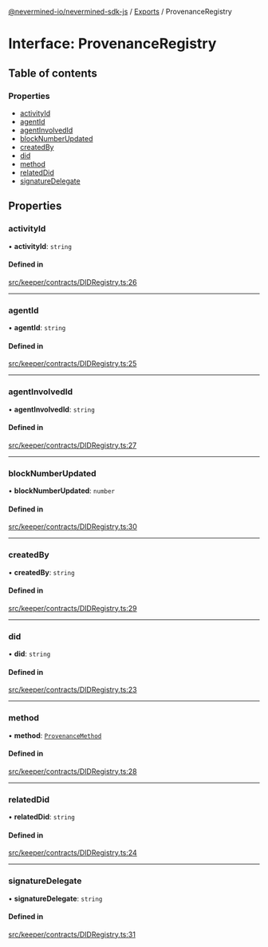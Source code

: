 [@nevermined-io/nevermined-sdk-js](../README.md) / [Exports](../modules.md) / ProvenanceRegistry

# Interface: ProvenanceRegistry

## Table of contents

### Properties

- [activityId](ProvenanceRegistry.md#activityid)
- [agentId](ProvenanceRegistry.md#agentid)
- [agentInvolvedId](ProvenanceRegistry.md#agentinvolvedid)
- [blockNumberUpdated](ProvenanceRegistry.md#blocknumberupdated)
- [createdBy](ProvenanceRegistry.md#createdby)
- [did](ProvenanceRegistry.md#did)
- [method](ProvenanceRegistry.md#method)
- [relatedDid](ProvenanceRegistry.md#relateddid)
- [signatureDelegate](ProvenanceRegistry.md#signaturedelegate)

## Properties

### activityId

• **activityId**: `string`

#### Defined in

[src/keeper/contracts/DIDRegistry.ts:26](https://github.com/nevermined-io/sdk-js/blob/310c98f/src/keeper/contracts/DIDRegistry.ts#L26)

___

### agentId

• **agentId**: `string`

#### Defined in

[src/keeper/contracts/DIDRegistry.ts:25](https://github.com/nevermined-io/sdk-js/blob/310c98f/src/keeper/contracts/DIDRegistry.ts#L25)

___

### agentInvolvedId

• **agentInvolvedId**: `string`

#### Defined in

[src/keeper/contracts/DIDRegistry.ts:27](https://github.com/nevermined-io/sdk-js/blob/310c98f/src/keeper/contracts/DIDRegistry.ts#L27)

___

### blockNumberUpdated

• **blockNumberUpdated**: `number`

#### Defined in

[src/keeper/contracts/DIDRegistry.ts:30](https://github.com/nevermined-io/sdk-js/blob/310c98f/src/keeper/contracts/DIDRegistry.ts#L30)

___

### createdBy

• **createdBy**: `string`

#### Defined in

[src/keeper/contracts/DIDRegistry.ts:29](https://github.com/nevermined-io/sdk-js/blob/310c98f/src/keeper/contracts/DIDRegistry.ts#L29)

___

### did

• **did**: `string`

#### Defined in

[src/keeper/contracts/DIDRegistry.ts:23](https://github.com/nevermined-io/sdk-js/blob/310c98f/src/keeper/contracts/DIDRegistry.ts#L23)

___

### method

• **method**: [`ProvenanceMethod`](../enums/ProvenanceMethod.md)

#### Defined in

[src/keeper/contracts/DIDRegistry.ts:28](https://github.com/nevermined-io/sdk-js/blob/310c98f/src/keeper/contracts/DIDRegistry.ts#L28)

___

### relatedDid

• **relatedDid**: `string`

#### Defined in

[src/keeper/contracts/DIDRegistry.ts:24](https://github.com/nevermined-io/sdk-js/blob/310c98f/src/keeper/contracts/DIDRegistry.ts#L24)

___

### signatureDelegate

• **signatureDelegate**: `string`

#### Defined in

[src/keeper/contracts/DIDRegistry.ts:31](https://github.com/nevermined-io/sdk-js/blob/310c98f/src/keeper/contracts/DIDRegistry.ts#L31)

